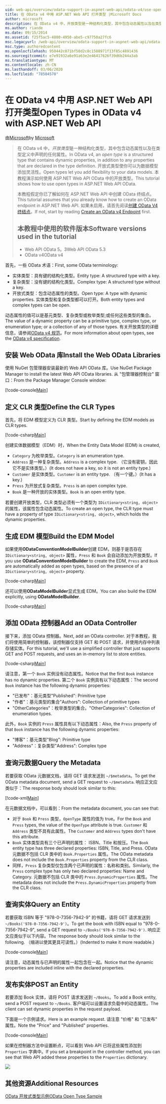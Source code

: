```yaml
---
uid: web-api/overview/odata-support-in-aspnet-web-api/odata-v4/use-open-types-in-odata-v4
title: 在 OData v4 中用 ASP.NET Web API 打开类型 |Microsoft Docs
author: microsoft
description: 在 OData v4 中，开放类型是一种结构化类型，其中包含动态属性以及在类型定义中声明的任何属性。 打开...
ms.author: riande
ms.date: 09/15/2014
ms.assetid: f25f5ac5-4800-4950-abe5-c97750a27fc6
msc.legacyurl: /web-api/overview/odata-support-in-aspnet-web-api/odata-v4/use-open-types-in-odata-v4
msc.type: authoredcontent
ms.openlocfilehash: 950442c071bf50d2c8c1588971f13f85c4891436
ms.sourcegitcommit: e7e91932a6e91a63e2e46417626f39d6b244a3ab
ms.translationtype: MT
ms.contentlocale: zh-CN
ms.lasthandoff: 03/06/2020
ms.locfileid: "78504578"
---
```

# <a name="open-types-in-odata-v4-with-aspnet-web-api"></a><span data-ttu-id="a5425-104">在 OData v4 中用 ASP.NET Web API 打开类型</span><span class="sxs-lookup"><span data-stu-id="a5425-104">Open Types in OData v4 with ASP.NET Web API</span></span>

<span data-ttu-id="a5425-105">由[Microsoft](https://github.com/microsoft)</span><span class="sxs-lookup"><span data-stu-id="a5425-105">by [Microsoft](https://github.com/microsoft)</span></span>

> <span data-ttu-id="a5425-106">在 OData v4 中，*开放类型*是一种结构化类型，其中包含动态属性以及在类型定义中声明的任何属性。</span><span class="sxs-lookup"><span data-stu-id="a5425-106">In OData v4, an *open type* is a structured type that contains dynamic properties, in addition to any properties that are declared in the type definition.</span></span> <span data-ttu-id="a5425-107">开放式类型使你可以为数据模型添加灵活性。</span><span class="sxs-lookup"><span data-stu-id="a5425-107">Open types let you add flexibility to your data models.</span></span> <span data-ttu-id="a5425-108">本教程演示如何使用 ASP.NET Web API OData 中的开放类型。</span><span class="sxs-lookup"><span data-stu-id="a5425-108">This tutorial shows how to use open types in ASP.NET Web API OData.</span></span>
> 
> <span data-ttu-id="a5425-109">本教程假定你已了解如何在 ASP.NET Web API 中创建 OData 终结点。</span><span class="sxs-lookup"><span data-stu-id="a5425-109">This tutorial assumes that you already know how to create an OData endpoint in ASP.NET Web API.</span></span> <span data-ttu-id="a5425-110">如果未启用，请首先阅读[创建 OData V4 终结点](create-an-odata-v4-endpoint.md)。</span><span class="sxs-lookup"><span data-stu-id="a5425-110">If not, start by reading [Create an OData v4 Endpoint](create-an-odata-v4-endpoint.md) first.</span></span>
> 
> ## <a name="software-versions-used-in-the-tutorial"></a><span data-ttu-id="a5425-111">本教程中使用的软件版本</span><span class="sxs-lookup"><span data-stu-id="a5425-111">Software versions used in the tutorial</span></span>
> 
> 
> - <span data-ttu-id="a5425-112">Web API OData 5。3</span><span class="sxs-lookup"><span data-stu-id="a5425-112">Web API OData 5.3</span></span>
> - <span data-ttu-id="a5425-113">OData v4</span><span class="sxs-lookup"><span data-stu-id="a5425-113">OData v4</span></span>

<span data-ttu-id="a5425-114">首先，一些 OData 术语：</span><span class="sxs-lookup"><span data-stu-id="a5425-114">First, some OData terminology:</span></span>

- <span data-ttu-id="a5425-115">实体类型：具有键的结构化类型。</span><span class="sxs-lookup"><span data-stu-id="a5425-115">Entity type: A structured type with a key.</span></span>
- <span data-ttu-id="a5425-116">复杂类型：没有键的结构化类型。</span><span class="sxs-lookup"><span data-stu-id="a5425-116">Complex type: A structured type without a key.</span></span>
- <span data-ttu-id="a5425-117">开放式类型：包含动态属性的类型。</span><span class="sxs-lookup"><span data-stu-id="a5425-117">Open type: A type with dynamic properties.</span></span> <span data-ttu-id="a5425-118">实体类型和复杂类型都可以打开。</span><span class="sxs-lookup"><span data-stu-id="a5425-118">Both entity types and complex types can be open.</span></span>

<span data-ttu-id="a5425-119">动态属性的值可以是基元类型、复杂类型或枚举类型;或任何这些类型的集合。</span><span class="sxs-lookup"><span data-stu-id="a5425-119">The value of a dynamic property can be a primitive type, complex type, or enumeration type; or a collection of any of those types.</span></span> <span data-ttu-id="a5425-120">有关开放类型的详细信息，请参阅[OData v4 规范](http://www.odata.org/documentation/odata-version-4-0/)。</span><span class="sxs-lookup"><span data-stu-id="a5425-120">For more information about open types, see the [OData v4 specification](http://www.odata.org/documentation/odata-version-4-0/).</span></span>

## <a name="install-the-web-odata-libraries"></a><span data-ttu-id="a5425-121">安装 Web OData 库</span><span class="sxs-lookup"><span data-stu-id="a5425-121">Install the Web OData Libraries</span></span>

<span data-ttu-id="a5425-122">使用 NuGet 包管理器安装最新的 Web API OData 库。</span><span class="sxs-lookup"><span data-stu-id="a5425-122">Use NuGet Package Manager to install the latest Web API OData libraries.</span></span> <span data-ttu-id="a5425-123">从 "包管理器控制台" 窗口：</span><span class="sxs-lookup"><span data-stu-id="a5425-123">From the Package Manager Console window:</span></span>

[!code-console[Main](use-open-types-in-odata-v4/samples/sample1.cmd)]

## <a name="define-the-clr-types"></a><span data-ttu-id="a5425-124">定义 CLR 类型</span><span class="sxs-lookup"><span data-stu-id="a5425-124">Define the CLR Types</span></span>

<span data-ttu-id="a5425-125">首先，将 EDM 模型定义为 CLR 类型。</span><span class="sxs-lookup"><span data-stu-id="a5425-125">Start by defining the EDM models as CLR types.</span></span>

[!code-csharp[Main](use-open-types-in-odata-v4/samples/sample2.cs)]

<span data-ttu-id="a5425-126">创建实体数据模型（EDM）时，</span><span class="sxs-lookup"><span data-stu-id="a5425-126">When the Entity Data Model (EDM) is created,</span></span>

- <span data-ttu-id="a5425-127">`Category` 为枚举类型。</span><span class="sxs-lookup"><span data-stu-id="a5425-127">`Category` is an enumeration type.</span></span>
- <span data-ttu-id="a5425-128">`Address` 是一种复杂类型。</span><span class="sxs-lookup"><span data-stu-id="a5425-128">`Address` is a complex type.</span></span> <span data-ttu-id="a5425-129">（它没有密钥，因此它不是实体类型。）</span><span class="sxs-lookup"><span data-stu-id="a5425-129">(It does not have a key, so it is not an entity type.)</span></span>
- <span data-ttu-id="a5425-130">`Customer` 是实体类型。</span><span class="sxs-lookup"><span data-stu-id="a5425-130">`Customer` is an entity type.</span></span> <span data-ttu-id="a5425-131">（有一个键。）</span><span class="sxs-lookup"><span data-stu-id="a5425-131">(It has a key.)</span></span>
- <span data-ttu-id="a5425-132">`Press` 为开放式复杂类型。</span><span class="sxs-lookup"><span data-stu-id="a5425-132">`Press` is an open complex type.</span></span>
- <span data-ttu-id="a5425-133">`Book` 是一种开放的实体类型。</span><span class="sxs-lookup"><span data-stu-id="a5425-133">`Book` is an open entity type.</span></span>

<span data-ttu-id="a5425-134">若要创建开放类型，CLR 类型必须有一个类型为 `IDictionary<string, object>`的属性，该属性包含动态属性。</span><span class="sxs-lookup"><span data-stu-id="a5425-134">To create an open type, the CLR type must have a property of type `IDictionary<string, object>`, which holds the dynamic properties.</span></span>

## <a name="build-the-edm-model"></a><span data-ttu-id="a5425-135">生成 EDM 模型</span><span class="sxs-lookup"><span data-stu-id="a5425-135">Build the EDM Model</span></span>

<span data-ttu-id="a5425-136">如果使用**ODataConventionModelBuilder**创建 EDM，则基于是否存在 `IDictionary<string, object>` 属性，`Press` 和 `Book` 会自动添加为开放类型。</span><span class="sxs-lookup"><span data-stu-id="a5425-136">If you use **ODataConventionModelBuilder** to create the EDM, `Press` and `Book` are automatically added as open types, based on the presence of a `IDictionary<string, object>` property.</span></span>

[!code-csharp[Main](use-open-types-in-odata-v4/samples/sample3.cs)]

<span data-ttu-id="a5425-137">还可以使用**ODataModelBuilder**显式生成 EDM。</span><span class="sxs-lookup"><span data-stu-id="a5425-137">You can also build the EDM explicitly, using **ODataModelBuilder**.</span></span>

[!code-csharp[Main](use-open-types-in-odata-v4/samples/sample4.cs)]

## <a name="add-an-odata-controller"></a><span data-ttu-id="a5425-138">添加 OData 控制器</span><span class="sxs-lookup"><span data-stu-id="a5425-138">Add an OData Controller</span></span>

<span data-ttu-id="a5425-139">接下来，添加 OData 控制器。</span><span class="sxs-lookup"><span data-stu-id="a5425-139">Next, add an OData controller.</span></span> <span data-ttu-id="a5425-140">对于本教程，我们将使用简单的控制器，该控制器仅支持 GET 和 POST 请求，并使用内存中列表存储实体。</span><span class="sxs-lookup"><span data-stu-id="a5425-140">For this tutorial, we'll use a simplified controller that just supports GET and POST requests, and uses an in-memory list to store entities.</span></span>

[!code-csharp[Main](use-open-types-in-odata-v4/samples/sample5.cs)]

<span data-ttu-id="a5425-141">请注意，第一个 `Book` 实例没有动态属性。</span><span class="sxs-lookup"><span data-stu-id="a5425-141">Notice that the first `Book` instance has no dynamic properties.</span></span> <span data-ttu-id="a5425-142">第二个 `Book` 实例具有以下动态属性：</span><span class="sxs-lookup"><span data-stu-id="a5425-142">The second `Book` instance has the following dynamic properties:</span></span>

- <span data-ttu-id="a5425-143">"已发布"：基元类型</span><span class="sxs-lookup"><span data-stu-id="a5425-143">"Published": Primitive type</span></span>
- <span data-ttu-id="a5425-144">"作者"：基元类型的集合</span><span class="sxs-lookup"><span data-stu-id="a5425-144">"Authors": Collection of primitive types</span></span>
- <span data-ttu-id="a5425-145">"OtherCategories"：枚举类型的集合。</span><span class="sxs-lookup"><span data-stu-id="a5425-145">"OtherCategories": Collection of enumeration types.</span></span>

<span data-ttu-id="a5425-146">此外，`Book` 实例的 `Press` 属性具有以下动态属性：</span><span class="sxs-lookup"><span data-stu-id="a5425-146">Also, the `Press` property of that `Book` instance has the following dynamic properties:</span></span>

- <span data-ttu-id="a5425-147">"博客"：基元类型</span><span class="sxs-lookup"><span data-stu-id="a5425-147">"Blog": Primitive type</span></span>
- <span data-ttu-id="a5425-148">"Address"：复杂类型</span><span class="sxs-lookup"><span data-stu-id="a5425-148">"Address": Complex type</span></span>

## <a name="query-the-metadata"></a><span data-ttu-id="a5425-149">查询元数据</span><span class="sxs-lookup"><span data-stu-id="a5425-149">Query the Metadata</span></span>

<span data-ttu-id="a5425-150">若要获取 OData 元数据文档，请将 GET 请求发送到 `~/$metadata`。</span><span class="sxs-lookup"><span data-stu-id="a5425-150">To get the OData metadata document, send a GET request to `~/$metadata`.</span></span> <span data-ttu-id="a5425-151">响应正文应类似于：</span><span class="sxs-lookup"><span data-stu-id="a5425-151">The response body should look similar to this:</span></span>

[!code-xml[Main](use-open-types-in-odata-v4/samples/sample6.xml?highlight=5,21)]

<span data-ttu-id="a5425-152">在元数据文档中，可以看到：</span><span class="sxs-lookup"><span data-stu-id="a5425-152">From the metadata document, you can see that:</span></span>

- <span data-ttu-id="a5425-153">对于 `Book` 和 `Press` 类型，`OpenType` 属性的值为 true。</span><span class="sxs-lookup"><span data-stu-id="a5425-153">For the `Book` and `Press` types, the value of the `OpenType` attribute is true.</span></span> <span data-ttu-id="a5425-154">`Customer` 和 `Address` 类型不具有此属性。</span><span class="sxs-lookup"><span data-stu-id="a5425-154">The `Customer` and `Address` types don't have this attribute.</span></span>
- <span data-ttu-id="a5425-155">`Book` 实体类型具有三个已声明的属性： ISBN、Title 和按压。</span><span class="sxs-lookup"><span data-stu-id="a5425-155">The `Book` entity type has three declared properties: ISBN, Title, and Press.</span></span> <span data-ttu-id="a5425-156">OData 元数据不包括 CLR 类中的 `Book.Properties` 属性。</span><span class="sxs-lookup"><span data-stu-id="a5425-156">The OData metadata does not include the `Book.Properties` property from the CLR class.</span></span>
- <span data-ttu-id="a5425-157">同样，`Press` 复杂类型仅包含两个已声明的属性：名称和类别。</span><span class="sxs-lookup"><span data-stu-id="a5425-157">Similarly, the `Press` complex type has only two declared properties: Name and Category.</span></span> <span data-ttu-id="a5425-158">元数据不包括 CLR 类中的 `Press.DynamicProperties` 属性。</span><span class="sxs-lookup"><span data-stu-id="a5425-158">The metadata does not include the `Press.DynamicProperties` property from the CLR class.</span></span>

## <a name="query-an-entity"></a><span data-ttu-id="a5425-159">查询实体</span><span class="sxs-lookup"><span data-stu-id="a5425-159">Query an Entity</span></span>

<span data-ttu-id="a5425-160">若要获取 ISBN 等于 "978-0-7356-7942-9" 的书籍，请将 GET 请求发送到 `~/Books('978-0-7356-7942-9')`。</span><span class="sxs-lookup"><span data-stu-id="a5425-160">To get the book with ISBN equal to "978-0-7356-7942-9", send a GET request to `~/Books('978-0-7356-7942-9')`.</span></span> <span data-ttu-id="a5425-161">响应正文应类似于以下内容。</span><span class="sxs-lookup"><span data-stu-id="a5425-161">The response body should look similar to the following.</span></span> <span data-ttu-id="a5425-162">（缩进以使其更具可读性。）</span><span class="sxs-lookup"><span data-stu-id="a5425-162">(Indented to make it more readable.)</span></span>

[!code-console[Main](use-open-types-in-odata-v4/samples/sample7.cmd?highlight=8-13,15-23)]

<span data-ttu-id="a5425-163">请注意，动态属性与已声明的属性一起包含在一起。</span><span class="sxs-lookup"><span data-stu-id="a5425-163">Notice that the dynamic properties are included inline with the declared properties.</span></span>

## <a name="post-an-entity"></a><span data-ttu-id="a5425-164">发布实体</span><span class="sxs-lookup"><span data-stu-id="a5425-164">POST an Entity</span></span>

<span data-ttu-id="a5425-165">若要添加 Book 实体，请将 POST 请求发送到 `~/Books`。</span><span class="sxs-lookup"><span data-stu-id="a5425-165">To add a Book entity, send a POST request to `~/Books`.</span></span> <span data-ttu-id="a5425-166">客户端可以设置请求负载中的动态属性。</span><span class="sxs-lookup"><span data-stu-id="a5425-166">The client can set dynamic properties in the request payload.</span></span>

<span data-ttu-id="a5425-167">下面是一个示例请求。</span><span class="sxs-lookup"><span data-stu-id="a5425-167">Here is an example request.</span></span> <span data-ttu-id="a5425-168">请注意 "价格" 和 "已发布" 属性。</span><span class="sxs-lookup"><span data-stu-id="a5425-168">Note the "Price" and "Published" properties.</span></span>

[!code-console[Main](use-open-types-in-odata-v4/samples/sample8.cmd?highlight=10)]

<span data-ttu-id="a5425-169">如果在控制器方法中设置断点，可以看到 Web API 已将这些属性添加到 `Properties` 字典中。</span><span class="sxs-lookup"><span data-stu-id="a5425-169">If you set a breakpoint in the controller method, you can see that Web API added these properties to the `Properties` dictionary.</span></span>

![](use-open-types-in-odata-v4/_static/image1.png)

## <a name="additional-resources"></a><span data-ttu-id="a5425-170">其他资源</span><span class="sxs-lookup"><span data-stu-id="a5425-170">Additional Resources</span></span>

[<span data-ttu-id="a5425-171">OData 开放式类型示例</span><span class="sxs-lookup"><span data-stu-id="a5425-171">OData Open Type Sample</span></span>](http://aspnet.codeplex.com/sourcecontrol/latest#Samples/WebApi/OData/v4/ODataOpenTypeSample/ReadMe.txt)
